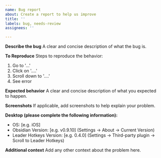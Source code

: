 ```yaml
---
name: Bug report
about: Create a report to help us improve
title: ''
labels: bug, needs-review
assignees: ''

---
```


**Describe the bug**
A clear and concise description of what the bug is.

**To Reproduce**
Steps to reproduce the behavior:
1. Go to '...'
2. Click on '....'
3. Scroll down to '....'
4. See error

**Expected behavior**
A clear and concise description of what you expected to happen.

**Screenshots**
If applicable, add screenshots to help explain your problem.

**Desktop (please complete the following information):**
 - OS: [e.g. iOS]
 - Obsidian Version: [e.g. v0.9.10] (Settings → About → Current Version)
 - Leader Hotkeys Version: [e.g. 0.4.0] (Settings → Third-party plugin → Scroll to Leader Hotkeys)

**Additional context**
Add any other context about the problem here.

